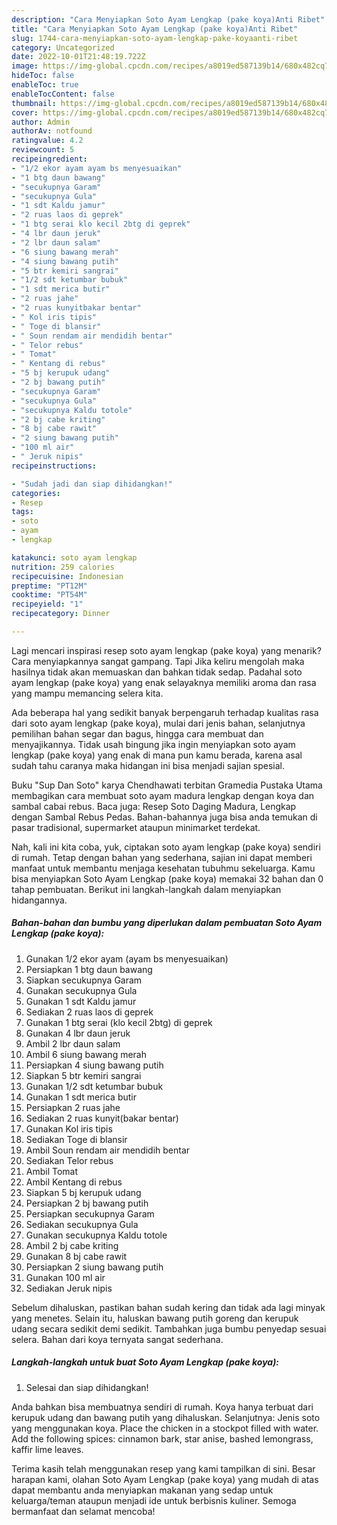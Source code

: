```yaml
---
description: "Cara Menyiapkan Soto Ayam Lengkap (pake koya)Anti Ribet"
title: "Cara Menyiapkan Soto Ayam Lengkap (pake koya)Anti Ribet"
slug: 1744-cara-menyiapkan-soto-ayam-lengkap-pake-koyaanti-ribet
category: Uncategorized
date: 2022-10-01T21:48:19.722Z
image: https://img-global.cpcdn.com/recipes/a8019ed587139b14/680x482cq70/soto-ayam-lengkap-pake-koya-foto-resep-utama.jpg
hideToc: false
enableToc: true
enableTocContent: false
thumbnail: https://img-global.cpcdn.com/recipes/a8019ed587139b14/680x482cq70/soto-ayam-lengkap-pake-koya-foto-resep-utama.jpg
cover: https://img-global.cpcdn.com/recipes/a8019ed587139b14/680x482cq70/soto-ayam-lengkap-pake-koya-foto-resep-utama.jpg
author: Admin
authorAv: notfound
ratingvalue: 4.2
reviewcount: 5
recipeingredient:
- "1/2 ekor ayam ayam bs menyesuaikan"
- "1 btg daun bawang"
- "secukupnya Garam"
- "secukupnya Gula"
- "1 sdt Kaldu jamur"
- "2 ruas laos di geprek"
- "1 btg serai klo kecil 2btg di geprek"
- "4 lbr daun jeruk"
- "2 lbr daun salam"
- "6 siung bawang merah"
- "4 siung bawang putih"
- "5 btr kemiri sangrai"
- "1/2 sdt ketumbar bubuk"
- "1 sdt merica butir"
- "2 ruas jahe"
- "2 ruas kunyitbakar bentar"
- " Kol iris tipis"
- " Toge di blansir"
- " Soun rendam air mendidih bentar"
- " Telor rebus"
- " Tomat"
- " Kentang di rebus"
- "5 bj kerupuk udang"
- "2 bj bawang putih"
- "secukupnya Garam"
- "secukupnya Gula"
- "secukupnya Kaldu totole"
- "2 bj cabe kriting"
- "8 bj cabe rawit"
- "2 siung bawang putih"
- "100 ml air"
- " Jeruk nipis"
recipeinstructions:

- "Sudah jadi dan siap dihidangkan!"
categories:
- Resep
tags:
- soto
- ayam
- lengkap

katakunci: soto ayam lengkap 
nutrition: 259 calories
recipecuisine: Indonesian
preptime: "PT12M"
cooktime: "PT54M"
recipeyield: "1"
recipecategory: Dinner

---
```



Lagi mencari inspirasi resep soto ayam lengkap (pake koya) yang menarik? Cara menyiapkannya sangat gampang. Tapi Jika keliru mengolah maka hasilnya tidak akan memuaskan dan bahkan tidak sedap. Padahal soto ayam lengkap (pake koya) yang enak selayaknya memiliki aroma dan rasa yang mampu memancing selera kita.


Ada beberapa hal yang sedikit banyak berpengaruh terhadap kualitas rasa dari soto ayam lengkap (pake koya), mulai dari jenis bahan, selanjutnya pemilihan bahan segar dan bagus, hingga cara membuat dan menyajikannya. Tidak usah bingung jika ingin menyiapkan soto ayam lengkap (pake koya) yang enak di mana pun kamu berada, karena asal sudah tahu caranya maka hidangan ini bisa menjadi sajian spesial.

Buku &#34;Sup Dan Soto&#34; karya Chendhawati terbitan Gramedia Pustaka Utama membagikan cara membuat soto ayam madura lengkap dengan koya dan sambal cabai rebus. Baca juga: Resep Soto Daging Madura, Lengkap dengan Sambal Rebus Pedas. Bahan-bahannya juga bisa anda temukan di pasar tradisional, supermarket ataupun minimarket terdekat.


Nah, kali ini kita coba, yuk, ciptakan soto ayam lengkap (pake koya) sendiri di rumah. Tetap dengan bahan yang sederhana, sajian ini dapat memberi manfaat untuk membantu menjaga kesehatan tubuhmu sekeluarga. Kamu bisa menyiapkan Soto Ayam Lengkap (pake koya) memakai 32 bahan dan 0 tahap pembuatan. Berikut ini langkah-langkah dalam menyiapkan hidangannya.

<!--inarticleads1-->

##### Bahan-bahan dan bumbu yang diperlukan dalam pembuatan Soto Ayam Lengkap (pake koya):

1. Gunakan 1/2 ekor ayam (ayam bs menyesuaikan)
1. Persiapkan 1 btg daun bawang
1. Siapkan secukupnya Garam
1. Gunakan secukupnya Gula
1. Gunakan 1 sdt Kaldu jamur
1. Sediakan 2 ruas laos di geprek
1. Gunakan 1 btg serai (klo kecil 2btg) di geprek
1. Gunakan 4 lbr daun jeruk
1. Ambil 2 lbr daun salam
1. Ambil 6 siung bawang merah
1. Persiapkan 4 siung bawang putih
1. Siapkan 5 btr kemiri sangrai
1. Gunakan 1/2 sdt ketumbar bubuk
1. Gunakan 1 sdt merica butir
1. Persiapkan 2 ruas jahe
1. Sediakan 2 ruas kunyit(bakar bentar)
1. Gunakan  Kol iris tipis
1. Sediakan  Toge di blansir
1. Ambil  Soun rendam air mendidih bentar
1. Sediakan  Telor rebus
1. Ambil  Tomat
1. Ambil  Kentang di rebus
1. Siapkan 5 bj kerupuk udang
1. Persiapkan 2 bj bawang putih
1. Persiapkan secukupnya Garam
1. Sediakan secukupnya Gula
1. Gunakan secukupnya Kaldu totole
1. Ambil 2 bj cabe kriting
1. Gunakan 8 bj cabe rawit
1. Persiapkan 2 siung bawang putih
1. Gunakan 100 ml air
1. Sediakan  Jeruk nipis


Sebelum dihaluskan, pastikan bahan sudah kering dan tidak ada lagi minyak yang menetes. Selain itu, haluskan bawang putih goreng dan kerupuk udang secara sedikit demi sedikit. Tambahkan juga bumbu penyedap sesuai selera. Bahan dari koya ternyata sangat sederhana. 

<!--inarticleads2-->

##### Langkah-langkah untuk buat Soto Ayam Lengkap (pake koya):


1. Selesai dan siap dihidangkan!

Anda bahkan bisa membuatnya sendiri di rumah. Koya hanya terbuat dari kerupuk udang dan bawang putih yang dihaluskan. Selanjutnya: Jenis soto yang menggunakan koya. Place the chicken in a stockpot filled with water. Add the following spices: cinnamon bark, star anise, bashed lemongrass, kaffir lime leaves. 

Terima kasih telah menggunakan resep yang kami tampilkan di sini. Besar harapan kami, olahan Soto Ayam Lengkap (pake koya) yang mudah di atas dapat membantu anda menyiapkan makanan yang sedap untuk keluarga/teman ataupun menjadi ide untuk berbisnis kuliner. Semoga bermanfaat dan selamat mencoba!
